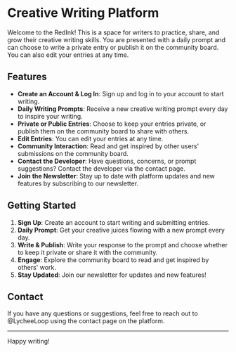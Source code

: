 # Creative Writing Platform

Welcome to the RedInk! This is a space for writers to practice, share, and grow their creative writing skills. You are presented with a daily prompt and can choose to write a private entry or publish it on the community board. You can also edit your entries at any time.

## Features

- **Create an Account & Log In**: Sign up and log in to your account to start writing.
- **Daily Writing Prompts**: Receive a new creative writing prompt every day to inspire your writing.
- **Private or Public Entries**: Choose to keep your entries private, or publish them on the community board to share with others.
- **Edit Entries**: You can edit your entries at any time.
- **Community Interaction**: Read and get inspired by other users' submissions on the community board.
- **Contact the Developer**: Have questions, concerns, or prompt suggestions? Contact the developer via the contact page.
- **Join the Newsletter**: Stay up to date with platform updates and new features by subscribing to our newsletter.

## Getting Started

1. **Sign Up**: Create an account to start writing and submitting entries.
2. **Daily Prompt**: Get your creative juices flowing with a new prompt every day.
3. **Write & Publish**: Write your response to the prompt and choose whether to keep it private or share it with the community.
4. **Engage**: Explore the community board to read and get inspired by others' work.
5. **Stay Updated**: Join our newsletter for updates and new features!

## Contact

If you have any questions or suggestions, feel free to reach out to @LycheeLoop using the contact page on the platform.

---

Happy writing!
